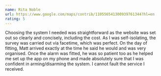 ```yaml
---
name: Rita Noble
url: https://www.google.com/maps/contrib/110556541300939761344?hl=en
rating: 5
---
```


Choosing the system I needed was straightforward as the website was set out so clearly and concisely, including the cost. As I was self-isolating, the survey was carried out via facetime, which was perfect.
On the day of fitting, Matt arrived exactly at the time he said he would and was very organised. Once the alarm was fitted, he was so patient too as he helped me set up the app on my phone and made absolutely sure that I was confident in arming/disarming the system. I cannot fault the service I received.
